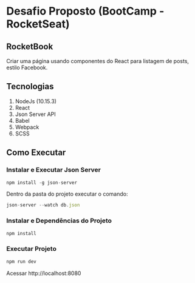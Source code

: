 # Desafio Proposto (BootCamp - RocketSeat)

## RocketBook

Criar uma página usando componentes do React para listagem de posts, estilo Facebook.

## Tecnologias

1. NodeJs (10.15.3)
2. React
3. Json Server API
4. Babel
5. Webpack
6. SCSS

## Como Executar

### Instalar e Executar Json Server

```js
npm install -g json-server
```

Dentro da pasta do projeto executar o comando:

```js
json-server --watch db.json
```

### Instalar e Dependências do Projeto

```js
npm install
```

### Executar Projeto

```js
npm run dev
```

Acessar http://localhost:8080